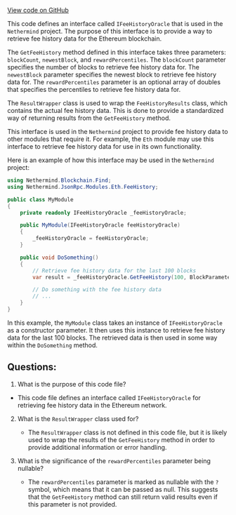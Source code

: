[View code on GitHub](https://github.com/NethermindEth/nethermind/src/Nethermind/Nethermind.JsonRpc/Modules/Eth/FeeHistory/IFeeHistoryOracle.cs)

This code defines an interface called `IFeeHistoryOracle` that is used in the `Nethermind` project. The purpose of this interface is to provide a way to retrieve fee history data for the Ethereum blockchain. 

The `GetFeeHistory` method defined in this interface takes three parameters: `blockCount`, `newestBlock`, and `rewardPercentiles`. The `blockCount` parameter specifies the number of blocks to retrieve fee history data for. The `newestBlock` parameter specifies the newest block to retrieve fee history data for. The `rewardPercentiles` parameter is an optional array of doubles that specifies the percentiles to retrieve fee history data for. 

The `ResultWrapper` class is used to wrap the `FeeHistoryResults` class, which contains the actual fee history data. This is done to provide a standardized way of returning results from the `GetFeeHistory` method. 

This interface is used in the `Nethermind` project to provide fee history data to other modules that require it. For example, the `Eth` module may use this interface to retrieve fee history data for use in its own functionality. 

Here is an example of how this interface may be used in the `Nethermind` project:

```csharp
using Nethermind.Blockchain.Find;
using Nethermind.JsonRpc.Modules.Eth.FeeHistory;

public class MyModule
{
    private readonly IFeeHistoryOracle _feeHistoryOracle;

    public MyModule(IFeeHistoryOracle feeHistoryOracle)
    {
        _feeHistoryOracle = feeHistoryOracle;
    }

    public void DoSomething()
    {
        // Retrieve fee history data for the last 100 blocks
        var result = _feeHistoryOracle.GetFeeHistory(100, BlockParameter.CreateLatest(), null);

        // Do something with the fee history data
        // ...
    }
}
```

In this example, the `MyModule` class takes an instance of `IFeeHistoryOracle` as a constructor parameter. It then uses this instance to retrieve fee history data for the last 100 blocks. The retrieved data is then used in some way within the `DoSomething` method.
## Questions: 
 1. What is the purpose of this code file?
   - This code file defines an interface called `IFeeHistoryOracle` for retrieving fee history data in the Ethereum network.

2. What is the `ResultWrapper` class used for?
   - The `ResultWrapper` class is not defined in this code file, but it is likely used to wrap the results of the `GetFeeHistory` method in order to provide additional information or error handling.

3. What is the significance of the `rewardPercentiles` parameter being nullable?
   - The `rewardPercentiles` parameter is marked as nullable with the `?` symbol, which means that it can be passed as null. This suggests that the `GetFeeHistory` method can still return valid results even if this parameter is not provided.